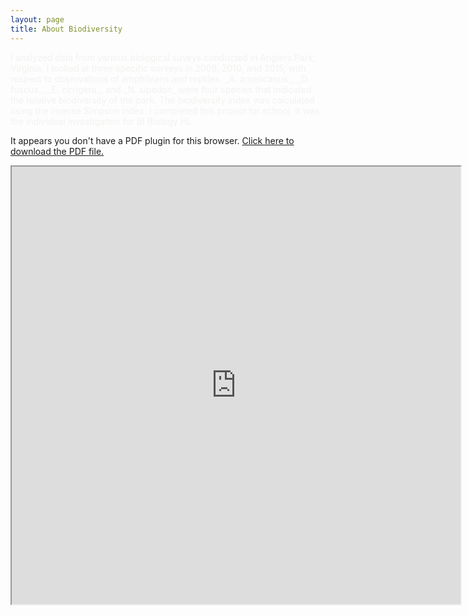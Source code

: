 ```yaml
---
layout: page
title: About Biodiversity
---
```


<span style="color:#f2f2f0">
I analyzed data from various biological suveys conducted in Anglers Park, Virginia. I looked at three specific surveys in 2008, 2010,
and 2015, with respect to observations of amphibians and reptiles. _A. americanus_, _D. fuscus_, _E. cirrigera_, and _N. sipedon_ were
four species that indicated the relative biodiversity of the park. The biodiversity index was calculated using the inverse Simpson index.
</span>

<span style="color:#f2f2f0">
I completed this project for school. It was the individual investigation for IB Biology HL.
</span>

<object data="https://drive.google.com/file/d/0B4OeX3-AwFSzQ1VYWGdWeldtRU0/view" type="application/pdf" width="300" height="300">
 
  <p>It appears you don't have a PDF plugin for this browser. <a href="Anglers_Park_Article_Updated.pdf">Click here to
  download the PDF file.</a></p>
  
</object>

<iframe src="https://drive.google.com/file/d/0B4OeX3-AwFSzQ1VYWGdWeldtRU0/view" style="width:718px; height:700px;" frameborder="1"></iframe>
